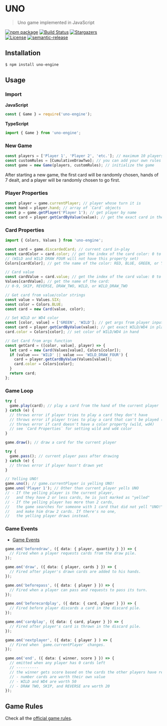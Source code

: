 # UNO

> Uno game implemented in JavaScript

[![npm package](https://img.shields.io/npm/v/uno-engine.svg?label=uno-engine)](https://www.npmjs.com/package/uno-engine)
[![Build Status](https://img.shields.io/travis/danguilherme/uno/master.svg)](https://travis-ci.org/danguilherme/uno)
[![Stargazers](https://img.shields.io/github/stars/danguilherme/uno.svg?label=Stars&style=social)](https://github.com/danguilherme/uno/stargazers)
<br>
[![License](https://img.shields.io/github/license/danguilherme/uno.svg)](LICENSE)
[![semantic-release](https://img.shields.io/badge/%20%20%F0%9F%93%A6%F0%9F%9A%80-semantic--release-e10079.svg)](https://github.com/semantic-release/semantic-release)


## Installation

```bash
$ npm install uno-engine
```

## Usage

### Import

**JavaScript**

```js
const { Game } = require('uno-engine');
```

**TypeScript**

```ts
import { Game } from 'uno-engine';
```

### New Game

```ts
const players = ['Player 1', 'Player 2', 'etc.']; // maximum 10 players with unique names
const customRules = [CumulativeDrawTwo]; // you can add your own rules (see https://github.com/danguilherme/uno/tree/v0.1.0-alpha/src/house-rules)
const game = new Game(players, customRules); // initialize the game
```

After starting a new game, the first card will be randomly chosen, hands of 7 dealt, and a player will be randomly chosen to go first.

### Player Properties

```ts
const player = game.currentPlayer; // player whose turn it is
const hand = player.hand; // array of `Card` objects
const p = game.getPlayer('Player 1'); // get player by name
const card = player.getCardByValue(value); // get the exact card in the player's hand
```

### Card Properties

```ts
import { Colors, Values } from 'uno-engine';

const card = game.discardedCard; // current card in-play
const cardColor = card.color; // get the index of the card color: 0 to 3
// (WILD and WILD DRAW FOUR will not have this property set)
Colors[cardColor]; // get the name of the color: RED, BLUE, GREEN, or YELLOW

// Card value
const cardValue = card.value; // get the index of the card value: 0 to 14
Values[cardValue]; // get the name of the card:
// 0-9, SKIP, REVERSE, DRAW_TWO, WILD, or WILD_DRAW_TWO

// Get card from value/color strings
const value = Values.SIX;
const color = Colors.BLUE;
const card = new Card(value, color);

// Set WILD or WD4 color
const [color, value] = ['GREEN', 'WILD']; // get args from player input
const card = player.getCardByValue(value); // get exact WILD/WD4 in player's hand
card.color = Colors[color]; // set color of WILD/WD4 in hand

// Get Card from args function
const getCard = ([color, value], player) => {
  let card = new Card(Values[value], Colors[color]);
  if (value === 'WILD' || value === 'WILD_DRAW_FOUR') {
    card = player.getCardByValue(Values[value]);
    card.color = Colors[color];
  }
  return card;
};
```

### Game Loop

```ts
try {
  game.play(card); // play a card from the hand of the current player
} catch (e) {
  // throws error if player tries to play a card they don't have
  // throws error if player tries to play a card that can't be played (doesn't match discardedCard)
  // throws error if card doesn't have a color property (wild, wd4)
  // see `Card Properties` for setting wild and wd4 color
}

game.draw(); // draw a card for the current player

try {
  game.pass(); // current player pass after drawing
} catch (e) {
  // throws error if player hasn't drawn yet
}

// Yelling UNO!
game.uno(); // game.currentPlayer is yelling UNO!
game.uno('Player 1'); // Other than current player yells UNO
// - If the yelling player is the current player,
//   and they have 2 or less cards, he is just marked as "yelled"
// - If the yelling player has more than 2 cards,
//   the game searches for someone with 1 card that did not yell "UNO!",
//   and make him draw 2 cards. If there's no one,
//   the yelling player draws instead.
```

### Game Events

- [Game Events](https://github.com/danguilherme/uno/blob/feature/typescript/src/events/game-events.ts)

```ts
game.on('beforedraw', ({ data: { player, quantity } }) => {
  // Fired when a player requests cards from the draw pile.
});

game.on('draw', ({ data: { player, cards } }) => {
  // Fired after player's drawn cards are added to his hands.
});

game.on('beforepass', ({ data: { player } }) => {
  // Fired when a player can pass and requests to pass its turn.
});

game.on('beforecardplay', ({ data: { card, player } }) => {
  // Fired before player discards a card in the discard pile.
});

game.on('cardplay', ({ data: { card, player } }) => {
  // Fired after player's card is thrown in the discard pile.
});

game.on('nextplayer', ({ data: { player } ) => {
  // Fired when `game.currentPlayer` changes.
});

game.on('end', ({ data: { winner, score } }) => {
  // emitted when any player has 0 cards left
  // ----------
  // the winner gets score based on the cards the other players have remaining at the end:
  // - number cards are worth their own value
  // - WILD and WD4 are worth 50
  // - DRAW TWO, SKIP, and REVERSE are worth 20
});
```

## Game Rules

Check all the [official game rules](RULES.md).
